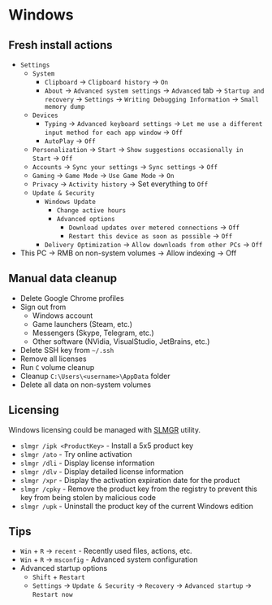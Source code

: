 # Windows

## Fresh install actions

- `Settings`
    - `System`
        - `Clipboard` -> `Clipboard history` -> `On`
        - `About` -> `Advanced system settings` -> `Advanced` tab -> `Startup and recovery` -> `Settings` -> `Writing Debugging Information` -> `Small memory dump`
    - `Devices`
        - `Typing` -> `Advanced keyboard settings` -> `Let me use a different input method for each app window` -> `Off`
        - `AutoPlay` -> `Off`
    - `Personalization` -> `Start` -> `Show suggestions occasionally in Start` -> `Off`
    - `Accounts` -> `Sync your settings` -> `Sync settings` -> `Off`
    - `Gaming` -> `Game Mode` -> `Use Game Mode` -> `On`
    - `Privacy` -> `Activity history` -> Set everything to `Off`
    - `Update & Security`
        - `Windows Update`
            - `Change active hours`
            - `Advanced options`
                - `Download updates over metered connections` -> `Off`
                - `Restart this device as soon as possible` -> `Off`
        - `Delivery Optimization` -> `Allow downloads from other PCs` -> `Off`
- This PC -> RMB on non-system volumes -> Allow indexing -> Off

## Manual data cleanup

- Delete Google Chrome profiles
- Sign out from
    - Windows account
    - Game launchers (Steam, etc.)
    - Messengers (Skype, Telegram, etc.)
    - Other software (NVidia, VisualStudio, JetBrains, etc.)
- Delete SSH key from `~/.ssh`
- Remove all licenses
- Run `C` volume cleanup
- Cleanup `C:\Users\<username>\AppData` folder
- Delete all data on non-system volumes

## Licensing

Windows licensing could be managed with [SLMGR](https://docs.microsoft.com/en-us/windows-server/get-started/activation-slmgr-vbs-options) utility.

- `slmgr /ipk <ProductKey>` - Install a 5x5 product key
- `slmgr /ato` - Try online activation
- `slmgr /dli` - Display license information
- `slmgr /dlv` - Display detailed license information
- `slmgr /xpr` - Display the activation expiration date for the product
- `slmgr /cpky` - Remove the product key from the registry to prevent this key from being stolen by malicious code
- `slmgr /upk` - Uninstall the product key of the current Windows edition

## Tips

- `Win` + `R` -> `recent` - Recently used files, actions, etc.
- `Win` + `R` -> `msconfig` - Advanced system configuration
- Advanced startup options
    - `Shift` + `Restart`
    - `Settings` -> `Update & Security` -> `Recovery` -> `Advanced startup` -> `Restart now`